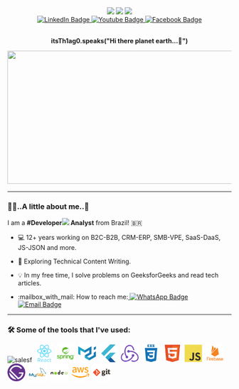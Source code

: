 <div id="header" align="center">
  <img src="https://media.giphy.com/media/XynQlyt0axNUU8lCkB/giphy.gif" width="120"/>
  <img src="https://media.giphy.com/media/WFZvB7VIXBgiz3oDXE/giphy.gif" width="100"/>
  <img src="https://media.giphy.com/media/qUABlXKRRvfQobzIXp/giphy.gif" width="120"/>
</div>

<div id="badges" align="center">
  <a href="https://www.linkedin.com/in/thiagosilvagusmao/">
  <img src="https://img.shields.io/badge/-LinkedIn-blue?logo=linkedin&logoColor=white&style=plastic" alt="LinkedIn Badge"/>
  </a>
  <a href="https://m.youtube.com/channel/UCh0iPr7XgGVcOrzzktAXEbQ#menu">
  <img src="https://img.shields.io/badge/-YouTube-red?style=plastic&logo=youtube&logoColor=white" alt="Youtube Badge"/>
  </a>
  <a href="https://m.facebook.com/100010878546442/">
  <img src="https://img.shields.io/badge/-Facebook-blue?style=plastic&logo=facebook&logoColor=white" alt="Facebook Badge"/>
  </a>
</div>

<div align="center">
<img src="https://komarev.com/ghpvc/?username=itsTh1ag0&style=flat-square&color=blue" alt=""/>
</div>

<strong><div align="center">itsTh1ag0.speaks("Hi there planet earth...🖖")</div></strong>

<div align="center">
  <img src="https://media.giphy.com/media/dWesBcTLavkZuG35MI/giphy.gif" width="600" height="300"/>
</div>

---

### 👨‍💻..A little about me..:selfie:
I am a <strong>#Developer<img src="https://media.giphy.com/media/WUlplcMpOCEmTGBtBW/giphy.gif" width="30"> Analyst</strong> from Brazil! :brazil:

- :computer: 12+ years working on B2C-B2B, CRM-ERP, SMB-VPE, SaaS-DaaS, JS-JSON and more.

- :telescope: Exploring Technical Content Writing.

- :bulb: In my free time, I solve problems on GeeksforGeeks and read tech articles.

- <div>:mailbox_with_mail: How to reach me:<a href="https://wa.me/+5511983961209">
  <img src="https://img.shields.io/badge/-WhatsApp-green?logo=whatsapp&logoColor=white&style=plastic" alt="WhatsApp Badge"/></a><a href="mailto:thiagosilvagusmao@hotmail.com">
  <img src="https://img.shields.io/badge/-Email-white?logo=email&logoColor=black&style=plastic" alt="Email Badge"/>
</a></div>
  
---

### :hammer_and_wrench: Some of the tools that I've used:
<div>
  <img src"https://github.com/devicons/devicon/blob/master/icons/salesforce/salesforce-original.svg" title="Salesforce" alt="salesf" width="40" height="40"/>&nbsp;
  <img src="https://github.com/devicons/devicon/blob/master/icons/react/react-original-wordmark.svg" title="React" alt="React" width="40" height="40"/>&nbsp;
  <img src="https://github.com/devicons/devicon/blob/master/icons/spring/spring-original-wordmark.svg" title="Spring" alt="Spring" width="40" height="40"/>&nbsp;
  <img src="https://github.com/devicons/devicon/blob/master/icons/materialui/materialui-original.svg" title="Material UI" alt="Material UI" width="40" height="40"/>&nbsp;
  <img src="https://github.com/devicons/devicon/blob/master/icons/flutter/flutter-original.svg" title="Flutter" alt="Flutter" width="40" height="40"/>&nbsp;
  <img src="https://github.com/devicons/devicon/blob/master/icons/redux/redux-original.svg" title="Redux" alt="Redux " width="40" height="40"/>&nbsp;
  <img src="https://github.com/devicons/devicon/blob/master/icons/css3/css3-plain-wordmark.svg"  title="CSS3" alt="CSS" width="40" height="40"/>&nbsp;
  <img src="https://github.com/devicons/devicon/blob/master/icons/html5/html5-original.svg" title="HTML5" alt="HTML" width="40" height="40"/>&nbsp;
  <img src="https://github.com/devicons/devicon/blob/master/icons/javascript/javascript-original.svg" title="JavaScript" alt="JavaScript" width="40" height="40"/>&nbsp;
  <img src="https://github.com/devicons/devicon/blob/master/icons/firebase/firebase-plain-wordmark.svg" title="Firebase" alt="Firebase" width="40" height="40"/>&nbsp;
  <img src="https://github.com/devicons/devicon/blob/master/icons/gatsby/gatsby-original.svg" title="Gatsby"  alt="Gatsby" width="40" height="40"/>&nbsp;
  <img src="https://github.com/devicons/devicon/blob/master/icons/mysql/mysql-original-wordmark.svg" title="MySQL"  alt="MySQL" width="40" height="40"/>&nbsp;
  <img src="https://github.com/devicons/devicon/blob/master/icons/nodejs/nodejs-original-wordmark.svg" title="NodeJS" alt="NodeJS" width="40" height="40"/>&nbsp;
  <img src="https://github.com/devicons/devicon/blob/master/icons/amazonwebservices/amazonwebservices-plain-wordmark.svg" title="AWS" alt="AWS" width="40" height="40"/>&nbsp;
  <img src="https://github.com/devicons/devicon/blob/master/icons/git/git-original-wordmark.svg" title="Git" **alt="Git" width="40" height="40"/>
</div>
